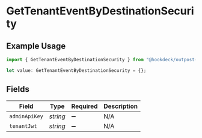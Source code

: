 # GetTenantEventByDestinationSecurity

## Example Usage

```typescript
import { GetTenantEventByDestinationSecurity } from "@hookdeck/outpost-sdk/models/operations";

let value: GetTenantEventByDestinationSecurity = {};
```

## Fields

| Field              | Type               | Required           | Description        |
| ------------------ | ------------------ | ------------------ | ------------------ |
| `adminApiKey`      | *string*           | :heavy_minus_sign: | N/A                |
| `tenantJwt`        | *string*           | :heavy_minus_sign: | N/A                |